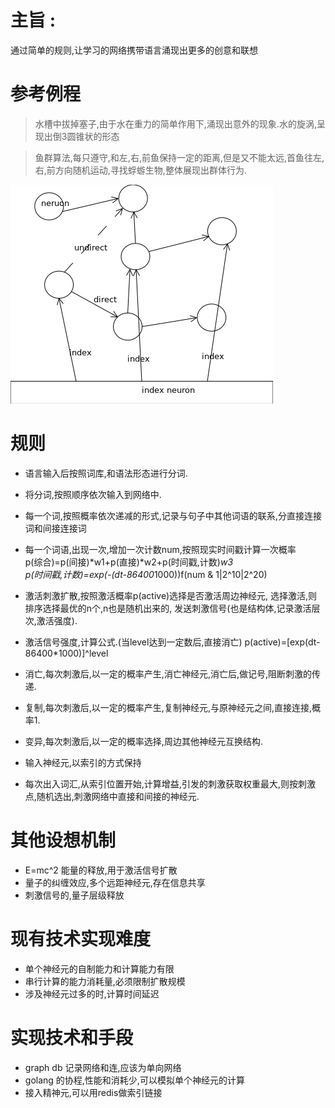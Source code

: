 # 主旨 : 
通过简单的规则,让学习的网络携带语言涌现出更多的创意和联想

# 参考例程
> 水槽中拔掉塞子,由于水在重力的简单作用下,涌现出意外的现象.水的旋涡,呈现出倒3圆锥状的形态

> 鱼群算法,每只遵守,和左,右,前鱼保持一定的距离,但是又不能太远,首鱼往左,右,前方向随机运动,寻找蜉蝣生物,整体展现出群体行为.




![结构图](./src/neuron_structure.png)

# 规则
- 语言输入后按照词库,和语法形态进行分词.
- 将分词,按照顺序依次输入到网络中.
- 每一个词,按照概率依次递减的形式,记录与句子中其他词语的联系,分直接连接词和间接连接词
- 每一个词语,出现一次,增加一次计数num,按照现实时间戳计算一次概率\
    p(综合)=p(间接)*w1+p(直接)*w2+p(时间戳,计数)*w3 \
    p(时间戳,计数)=exp(-(dt-86400*1000))f(num & 1|2^10|2^20)
- 激活刺激扩散,按照激活概率p(active)选择是否激活周边神经元,
    选择激活,则排序选择最优的n个,n也是随机出来的, 发送刺激信号(也是结构体,记录激活层次,激活强度).
- 激活信号强度,计算公式.(当level达到一定数后,直接消亡)
    p(active)=[exp(dt-86400*1000)]^level
- 消亡,每次刺激后,以一定的概率产生,消亡神经元,消亡后,做记号,阻断刺激的传递.
- 复制,每次刺激后,以一定的概率产生,复制神经元,与原神经元之间,直接连接,概率1.
- 变异,每次刺激后,以一定的概率选择,周边其他神经元互换结构.

- 输入神经元,以索引的方式保持
- 每次出入词汇,从索引位置开始,计算增益,引发的刺激获取权重最大,则按刺激点,随机选出,刺激网络中直接和间接的神经元.

# 其他设想机制
- E=mc^2 能量的释放,用于激活信号扩散
- 量子的纠缠效应,多个远距神经元,存在信息共享
- 刺激信号的,量子层级释放

# 现有技术实现难度
- 单个神经元的自制能力和计算能力有限
- 串行计算的能力消耗量,必须限制扩散规模
- 涉及神经元过多的时,计算时间延迟

# 实现技术和手段
- graph db 记录网络和连,应该为单向网络
- golang 的协程,性能和消耗少,可以模拟单个神经元的计算
- 接入精神元,可以用redis做索引链接